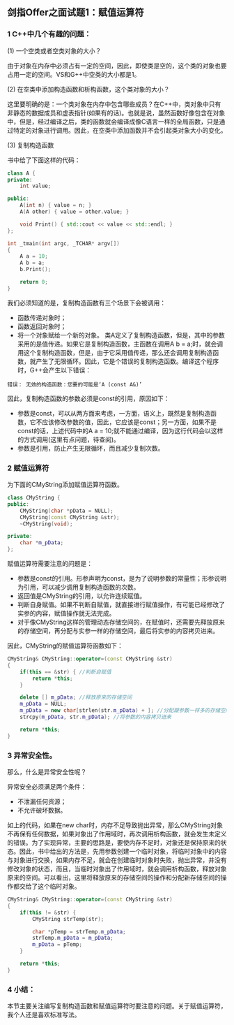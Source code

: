 ## 剑指Offer之面试题1：赋值运算符

### 1 C++中几个有趣的问题：

(1) 一个空类或者空类对象的大小？

由于对象在内存中必须占有一定的空间，因此，即使类是空的，这个类的对象也要占用一定的空间。VS和G++中空类的大小都是1。

(2) 在空类中添加构造函数和析构函数，这个类对象的大小？

这里要明确的是：一个类对象在内存中包含哪些成员？在C++中，类对象中只有非静态的数据成员和虚表指针(如果有的话)。也就是说，虽然函数好像包含在对象中，但是，经过编译之后，类的函数就会编译成像C语言一样的全局函数，只是通过特定的对象进行调用。因此，在空类中添加函数并不会引起类对象大小的变化。

(3) 复制构造函数

书中给了下面这样的代码：
``` C++
class A {
private:
	int value;

public:
	A(int n) { value = n; }
	A(A other) { value = other.value; }

	void Print() { std::cout << value << std::endl; }
};

int _tmain(int argc, _TCHAR* argv[])
{
	A a = 10;
	A b = a;
	b.Print();

	return 0;
}
```
我们必须知道的是，复制构造函数有三个场景下会被调用：
* 函数传递对象时；
* 函数返回对象时；
* 将一个对象赋给一个新的对象。
类A定义了复制构造函数，但是，其中的参数采用的是值传递。如果它是复制构造函数，主函数在调用A b = a;时，就会调用这个复制构造函数，但是，由于它采用值传递，那么还会调用复制构造函数，就产生了无限循环。因此，它是个错误的复制构造函数。编译这个程序时，G++会产生以下错误：
```
错误： 无效的构造函数：您要的可能是‘A (const A&)’
```
因此，复制构造函数的参数必须是const的引用，原因如下：
* 参数是const，可以从两方面来考虑，一方面，语义上，既然是复制构造函数，它不应该修改参数的值，因此，它应该是const；另一方面，如果不是const的话，上述代码中的A a = 10;就不能通过编译，因为这行代码会以这样的方式调用(这里有点问题，待查阅)。
* 参数是引用，防止产生无限循环，而且减少复制次数。

### 2 赋值运算符
为下面的CMyString添加赋值运算符函数。
``` C++
class CMyString {
public:
	CMyString(char *pData = NULL);
	CMyString(const CMyString &str);
	~CMyString(void);

private:
	char *m_pData;
};
```
赋值运算符需要注意的问题是：
* 参数是const的引用。形参声明为const，是为了说明参数的常量性；形参说明为引用，可以减少调用复制构造函数的次数。
* 返回值是CMyString的引用，以允许连续赋值。
* 判断自身赋值。如果不判断自赋值，就直接进行赋值操作，有可能已经修改了实参的内容，赋值操作就无法完成。
* 对于像CMyString这样的管理动态存储空间的，在赋值时，还需要先释放原来的存储空间，再分配与实参一样的存储空间，最后将实参的内容拷贝进来。

因此，CMyString的赋值运算符函数如下：
``` C++
CMyString& CMyString::operator=(const CMyString &str)
{
	if(this == &str) { //判断自赋值
		return *this;
	}

	delete [] m_pData; //释放原来的存储空间
	m_pData = NULL;
	m_pData = new char[strlen(str.m_pData) + ]; //分配跟参数一样多的存储空间，多申请一个字节是为了存储'0'
	strcpy(m_pData, str.m_pData); //将参数的内容拷贝进来

	return *this;
}
```

### 3 异常安全性。

那么，什么是异常安全性呢？

异常安全必须满足两个条件：
* 不泄漏任何资源；
* 不允许破坏数据。

如上的代码，如果在new char时，内存不足导致抛出异常，那么CMyString对象不再保有任何数据，如果对象出了作用域时，再次调用析构函数，就会发生未定义的错误。为了实现异常，主要的思路是，要使内存不足时，对象还是保持原来的状态。因此，书中给出的方法是，先用参数创建一个临时对象，将临时对象中的内容与对象进行交换，如果内存不足，就会在创建临时对象时失败，抛出异常，并没有修改对象的状态，而且，当临时对象出了作用域时，就会调用析构函数，释放对象原来的空间。可以看出，这里将释放原来的存储空间的操作和分配新存储空间的操作都交给了这个临时对象。
``` C++
CMyString& CMyString::operator=(const CMyString &str)
{
	if(this != &str) {
		CMyString strTemp(str);

		char *pTemp = strTemp.m_pData;
		strTemp.m_pData = m_pData;
		m_pData = pTemp;
	}

	return *this;
}
```

### 4 小结：
本节主要关注编写复制构造函数和赋值运算符时要注意的问题。关于赋值运算符，我个人还是喜欢标准写法。
